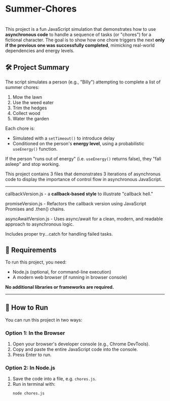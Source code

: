 # Summer-Chores
# 

This project is a fun JavaScript simulation that demonstrates how to use **asynchronous code** to handle a sequence of tasks (or "chores") for a fictional character. The goal is to show how one chore triggers the next **only if the previous one was successfully completed**, mimicking real-world dependencies and energy levels.

## 🛠 Project Summary

The script simulates a person (e.g., "Billy") attempting to complete a list of summer chores:

1. Mow the lawn
2. Use the weed eater
3. Trim the hedges
4. Collect wood
5. Water the garden

Each chore is:
- Simulated with a `setTimeout()` to introduce delay
- Conditioned on the person's **energy level**, using a probabilistic `useEnergy()` function.

If the person "runs out of energy" (i.e. `useEnergy()` returns false), they "fall asleep" and stop working.

This project contains 3 files that demonstrates 3 iterations of asynchronus code to display the importance of control flow in asynchronous JavaScript.

---
callbackVersion.js -
 a **callback-based style** to illustrate "callback hell."

promiseVersion.js -
 Refactors the callback version using JavaScript Promises and .then() chains.

asyncAwaitVersion.js -
 Uses async/await for a clean, modern, and readable approach to asynchronous logic.

 Includes proper try...catch for handling failed tasks.


## 🔧 Requirements

To run this project, you need:

- Node.js (optional, for command-line execution)
- A modern web browser (if running in browser console)

**No additional libraries or frameworks are required.**

---

## 🚀 How to Run

You can run this project in two ways:

### Option 1: In the Browser
1. Open your browser's developer console (e.g., Chrome DevTools).
2. Copy and paste the entire JavaScript code into the console.
3. Press Enter to run.

### Option 2: In Node.js
1. Save the code into a file, e.g. `chores.js`.
2. Run in terminal with:
   ```bash
   node chores.js
